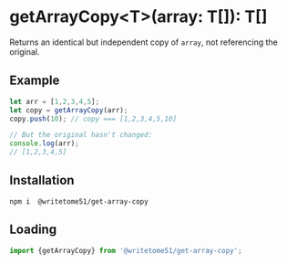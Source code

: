 # getArrayCopy\<T\>(array: T[]): T[]

Returns an identical but independent copy of `array`, not referencing the original.

## Example
```js
let arr = [1,2,3,4,5];  
let copy = getArrayCopy(arr);  
copy.push(10); // copy === [1,2,3,4,5,10]

// But the original hasn't changed:
console.log(arr);
// [1,2,3,4,5]
```

## Installation
`npm i  @writetome51/get-array-copy`


## Loading
```js
import {getArrayCopy} from '@writetome51/get-array-copy';
```
